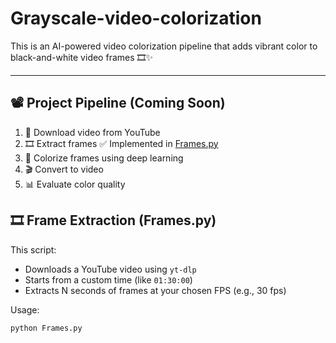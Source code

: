# Grayscale-video-colorization
This is an AI-powered video colorization pipeline that adds vibrant color to black-and-white video frames 🎞️✨

---

## 📽️ Project Pipeline (Coming Soon)

1. 🔽 Download video from YouTube  
2. 🎞️ Extract frames ✅ Implemented in [Frames.py](./Frames.py) 
3. 🌈 Colorize frames using deep learning  
4. 🎬 Convert to video  
5. 📊 Evaluate color quality

## 🎞️ Frame Extraction (Frames.py)

This script:
- Downloads a YouTube video using `yt-dlp`
- Starts from a custom time (like `01:30:00`)
- Extracts N seconds of frames at your chosen FPS (e.g., 30 fps)

Usage:
```bash
python Frames.py